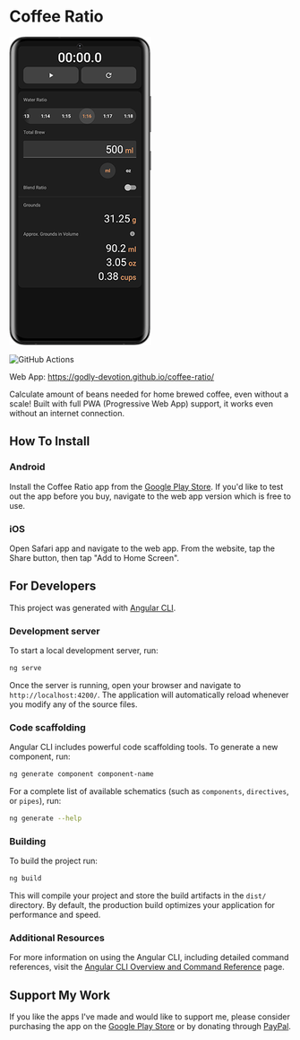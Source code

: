# Coffee Ratio

![Screenshot](.github/images/screenshot.png)

![GitHub Actions](https://github.com/godly-devotion/coffee-ratio/actions/workflows/main.yml/badge.svg)

Web App: https://godly-devotion.github.io/coffee-ratio/

Calculate amount of beans needed for home brewed coffee, even without a scale! Built with full PWA (Progressive Web App) support, it works even without an internet connection.


## How To Install

### Android

Install the Coffee Ratio app from the [Google Play Store](https://play.google.com/store/apps/details?id=com.godly_devotion.coffee_ratio). If you'd like to test out the app before you buy, navigate to the web app version which is free to use.

### iOS

Open Safari app and navigate to the web app. From the website, tap the Share button, then tap "Add to Home Screen".


## For Developers

This project was generated with [Angular CLI](https://github.com/angular/angular-cli).

### Development server

To start a local development server, run:

```bash
ng serve
```

Once the server is running, open your browser and navigate to `http://localhost:4200/`. The application will automatically reload whenever you modify any of the source files.

### Code scaffolding

Angular CLI includes powerful code scaffolding tools. To generate a new component, run:

```bash
ng generate component component-name
```

For a complete list of available schematics (such as `components`, `directives`, or `pipes`), run:

```bash
ng generate --help
```

### Building

To build the project run:

```bash
ng build
```

This will compile your project and store the build artifacts in the `dist/` directory. By default, the production build optimizes your application for performance and speed.

### Additional Resources

For more information on using the Angular CLI, including detailed command references, visit the [Angular CLI Overview and Command Reference](https://angular.dev/tools/cli) page.


## Support My Work

If you like the apps I've made and would like to support me, please consider purchasing the app on the [Google Play Store](https://play.google.com/store/apps/details?id=com.godly_devotion.coffee_ratio) or by donating through [PayPal](https://www.paypal.com/donate/?business=5DW77LW6V8XX6&no_recurring=0&currency_code=USD).
